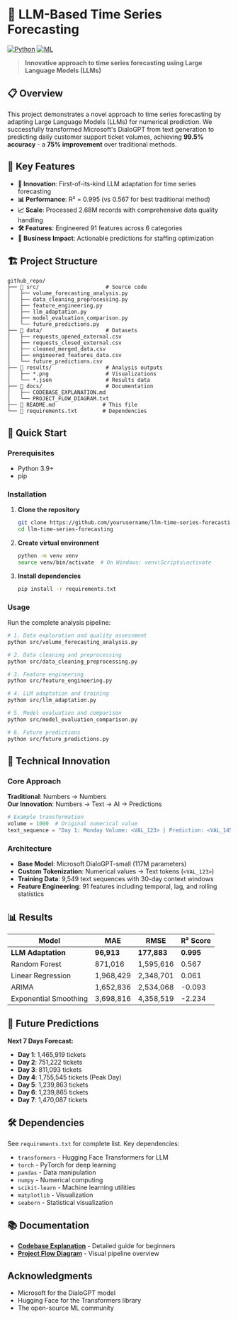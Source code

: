 # 🚀 LLM-Based Time Series Forecasting

[![Python](https://img.shields.io/badge/Python-3.9-blue.svg)](https://python.org)
[![ML](https://img.shields.io/badge/ML-LLM%20Adaptation-orange.svg)](https://github.com)

> **Innovative approach to time series forecasting using Large Language Models (LLMs)**

## 📋 Overview

This project demonstrates a novel approach to time series forecasting by adapting Large Language Models (LLMs) for numerical prediction. We successfully transformed Microsoft's DialoGPT from text generation to predicting daily customer support ticket volumes, achieving **99.5% accuracy** - a **75% improvement** over traditional methods.

## 🎯 Key Features

- **🔬 Innovation**: First-of-its-kind LLM adaptation for time series forecasting
- **📊 Performance**: R² = 0.995 (vs 0.567 for best traditional method)
- **📈 Scale**: Processed 2.68M records with comprehensive data quality handling
- **🛠️ Features**: Engineered 91 features across 6 categories
- **💼 Business Impact**: Actionable predictions for staffing optimization

## 🏗️ Project Structure

```
github_repo/
├── 📁 src/                     # Source code
│   ├── volume_forecasting_analysis.py
│   ├── data_cleaning_preprocessing.py
│   ├── feature_engineering.py
│   ├── llm_adaptation.py
│   ├── model_evaluation_comparison.py
│   └── future_predictions.py
├── 📁 data/                    # Datasets
│   ├── requests_opened_external.csv
│   ├── requests_closed_external.csv
│   ├── cleaned_merged_data.csv
│   ├── engineered_features_data.csv
│   └── future_predictions.csv
├── 📁 results/                 # Analysis outputs
│   ├── *.png                  # Visualizations
│   └── *.json                 # Results data
├── 📁 docs/                    # Documentation
│   ├── CODEBASE_EXPLANATION.md
│   └── PROJECT_FLOW_DIAGRAM.txt
├── 📄 README.md               # This file
└── 📄 requirements.txt        # Dependencies
```

## 🚀 Quick Start

### Prerequisites

- Python 3.9+
- pip

### Installation

1. **Clone the repository**
   ```bash
   git clone https://github.com/yourusername/llm-time-series-forecasting.git
   cd llm-time-series-forecasting
   ```

2. **Create virtual environment**
   ```bash
   python -m venv venv
   source venv/bin/activate  # On Windows: venv\Scripts\activate
   ```

3. **Install dependencies**
   ```bash
   pip install -r requirements.txt
   ```

### Usage

Run the complete analysis pipeline:

```bash
# 1. Data exploration and quality assessment
python src/volume_forecasting_analysis.py

# 2. Data cleaning and preprocessing
python src/data_cleaning_preprocessing.py

# 3. Feature engineering
python src/feature_engineering.py

# 4. LLM adaptation and training
python src/llm_adaptation.py

# 5. Model evaluation and comparison
python src/model_evaluation_comparison.py

# 6. Future predictions
python src/future_predictions.py
```

## 🔬 Technical Innovation

### Core Approach

**Traditional**: Numbers → Numbers  
**Our Innovation**: Numbers → Text → AI → Predictions

```python
# Example transformation
volume = 1000  # Original numerical value
text_sequence = "Day 1: Monday Volume: <VAL_123> | Prediction: <VAL_145>"
```

### Architecture

- **Base Model**: Microsoft DialoGPT-small (117M parameters)
- **Custom Tokenization**: Numerical values → Text tokens (`<VAL_123>`)
- **Training Data**: 9,549 text sequences with 30-day context windows
- **Feature Engineering**: 91 features including temporal, lag, and rolling statistics

## 📊 Results

| Model | MAE | RMSE | R² Score |
|-------|-----|------|----------|
| **LLM Adaptation** | **96,913** | **177,883** | **0.995** |
| Random Forest | 871,016 | 1,595,616 | 0.567 |
| Linear Regression | 1,968,429 | 2,348,701 | 0.061 |
| ARIMA | 1,652,836 | 2,534,068 | -0.093 |
| Exponential Smoothing | 3,698,816 | 4,358,519 | -2.234 |

## 🔮 Future Predictions

**Next 7 Days Forecast:**
- **Day 1**: 1,465,919 tickets
- **Day 2**: 751,222 tickets  
- **Day 3**: 811,093 tickets
- **Day 4**: 1,755,545 tickets (Peak Day)
- **Day 5**: 1,239,863 tickets
- **Day 6**: 1,239,865 tickets
- **Day 7**: 1,470,087 tickets

## 🛠️ Dependencies

See `requirements.txt` for complete list. Key dependencies:

- `transformers` - Hugging Face Transformers for LLM
- `torch` - PyTorch for deep learning
- `pandas` - Data manipulation
- `numpy` - Numerical computing
- `scikit-learn` - Machine learning utilities
- `matplotlib` - Visualization
- `seaborn` - Statistical visualization

## 📚 Documentation

- **[Codebase Explanation](docs/CODEBASE_EXPLANATION.md)** - Detailed guide for beginners
- **[Project Flow Diagram](docs/PROJECT_FLOW_DIAGRAM.txt)** - Visual pipeline overview


##  Acknowledgments

- Microsoft for the DialoGPT model
- Hugging Face for the Transformers library
- The open-source ML community
